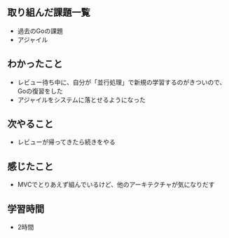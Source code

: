 ## 取り組んだ課題一覧
- 過去のGoの課題
- アジャイル

## わかったこと
- レビュー待ち中に、自分が「並行処理」で新規の学習するのがきついので、Goの復習をした
- アジャイルをシステムに落とせるようになった

## 次やること
- レビューが帰ってきたら続きをやる

## 感じたこと
- MVCでとりあえず組んでいるけど、他のアーキテクチャが気になりだす

## 学習時間
- 2時間